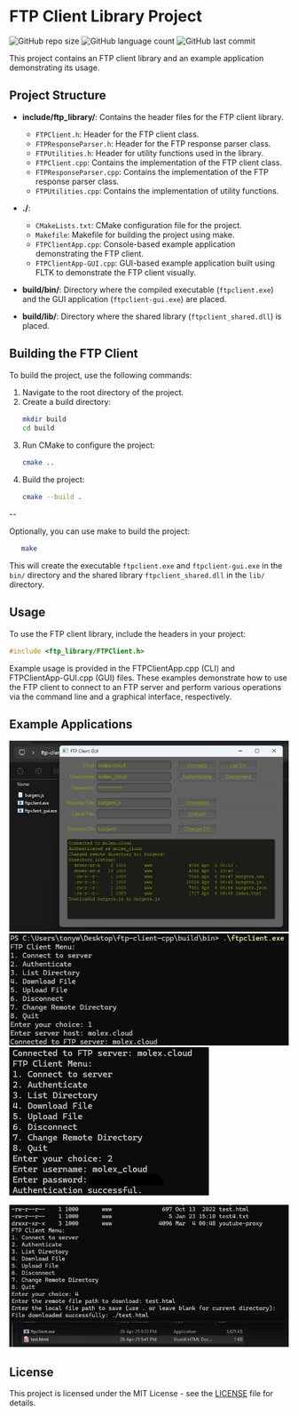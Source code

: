 
# FTP Client Library Project

![GitHub repo size](https://img.shields.io/github/repo-size/tonywied17/ftp-client-cpp?style=for-the-badge)
![GitHub language count](https://img.shields.io/github/languages/top/tonywied17/ftp-client-cpp?style=for-the-badge)
![GitHub last commit](https://img.shields.io/github/last-commit/tonywied17/ftp-client-cpp?style=for-the-badge)

This project contains an FTP client library and an example application demonstrating its usage.

## Project Structure

- **include/ftp_library/**: Contains the header files for the FTP client library.
    - `FTPClient.h`: Header for the FTP client class.
    - `FTPResponseParser.h`: Header for the FTP response parser class.
    - `FTPUtilities.h`: Header for utility functions used in the library.
    - `FTPClient.cpp`: Contains the implementation of the FTP client class.
    - `FTPResponseParser.cpp`: Contains the implementation of the FTP response parser class.
    - `FTPUtilities.cpp`: Contains the implementation of utility functions.

- **./**:
    - `CMakeLists.txt`: CMake configuration file for the project.
    - `Makefile`: Makefile for building the project using make.
    - `FTPClientApp.cpp`: Console-based example application demonstrating the FTP client.
    - `FTPClientApp-GUI.cpp`: GUI-based example application built using FLTK to demonstrate the FTP client visually.

- **build/bin/**: Directory where the compiled executable (`ftpclient.exe`) and the GUI application (`ftpclient-gui.exe`) are placed.
  
- **build/lib/**: Directory where the shared library (`ftpclient_shared.dll`) is placed.

## Building the FTP Client

To build the project, use the following commands:

1. Navigate to the root directory of the project.
2. Create a build directory:
   ```bash
   mkdir build
   cd build
   ```
3. Run CMake to configure the project:
   ```bash
   cmake ..
   ```
4. Build the project:
   ```bash
   cmake --build .
   ```
--

Optionally, you can use make to build the project:

```bash
   make
```

This will create the executable `ftpclient.exe` and `ftpclient-gui.exe` in the `bin/` directory and the shared library `ftpclient_shared.dll` in the `lib/` directory.

## Usage

To use the FTP client library, include the headers in your project:
```cpp
#include <ftp_library/FTPClient.h>
```

Example usage is provided in the FTPClientApp.cpp (CLI) and FTPClientApp-GUI.cpp (GUI) files. These examples demonstrate how to use the FTP client to connect to an FTP server and perform various operations via the command line and a graphical interface, respectively.

## Example Applications

![FTP Client Example 1](https://raw.githubusercontent.com/tonywied17/ftp-client-cpp/refs/heads/main/assets/use5.png)
![FTP Client Example 2](https://raw.githubusercontent.com/tonywied17/ftp-client-cpp/refs/heads/main/assets/use1.png)
![FTP Client Example 3](https://raw.githubusercontent.com/tonywied17/ftp-client-cpp/refs/heads/main/assets/use2.png)
<!-- ![FTP Client Example 4](https://raw.githubusercontent.com/tonywied17/ftp-client-cpp/refs/heads/main/assets/use3.png) -->
![FTP Client Example 5](https://raw.githubusercontent.com/tonywied17/ftp-client-cpp/refs/heads/main/assets/use4.png)


## License

This project is licensed under the MIT License - see the [LICENSE](LICENSE) file for details.